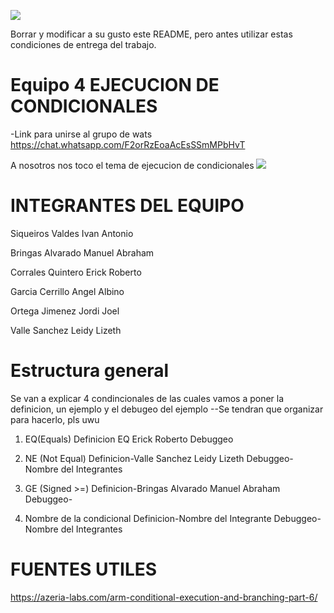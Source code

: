 ![](https://s3.amazonaws.com/videos.pentesteracademy.com/videos/badges/low/arm-assembly.png)

Borrar y modificar a su gusto este README, pero antes utilizar estas condiciones de entrega del trabajo.

# Equipo 4 EJECUCION DE CONDICIONALES

-Link para  unirse al grupo de wats
https://chat.whatsapp.com/F2orRzEoaAcEsSSmMPbHvT

A nosotros nos toco el tema de ejecucion de condicionales
![](https://i.imgur.com/Ro3FCuD.png)


# INTEGRANTES DEL EQUIPO
Siqueiros Valdes Ivan Antonio

Bringas Alvarado Manuel Abraham

Corrales Quintero Erick Roberto

Garcia Cerrillo Angel Albino

Ortega Jimenez Jordi Joel

Valle Sanchez Leidy Lizeth

# Estructura general
Se van a explicar 4 condincionales de las cuales vamos a poner la definicion, un ejemplo y el debugeo del ejemplo
--Se tendran que organizar para hacerlo, pls uwu
1. EQ(Equals)
Definicion EQ Erick Roberto
Debuggeo

2. NE (Not Equal)
Definicion-Valle Sanchez Leidy Lizeth
Debuggeo-Nombre del Integrantes

3. GE (Signed >=)
Definicion-Bringas Alvarado Manuel Abraham
Debuggeo-

4. Nombre de la condicional
Definicion-Nombre del Integrante
Debuggeo-Nombre del Integrantes

# FUENTES UTILES
https://azeria-labs.com/arm-conditional-execution-and-branching-part-6/
